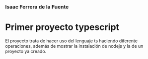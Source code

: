 ### Isaac Ferrera de la Fuente
# Primer proyecto typescript
El proyecto trata de hacer uso del lenguaje ts haciendo diferente operaciones, además de mostrar la instalación de nodejs y la de un proyecto ya creado.